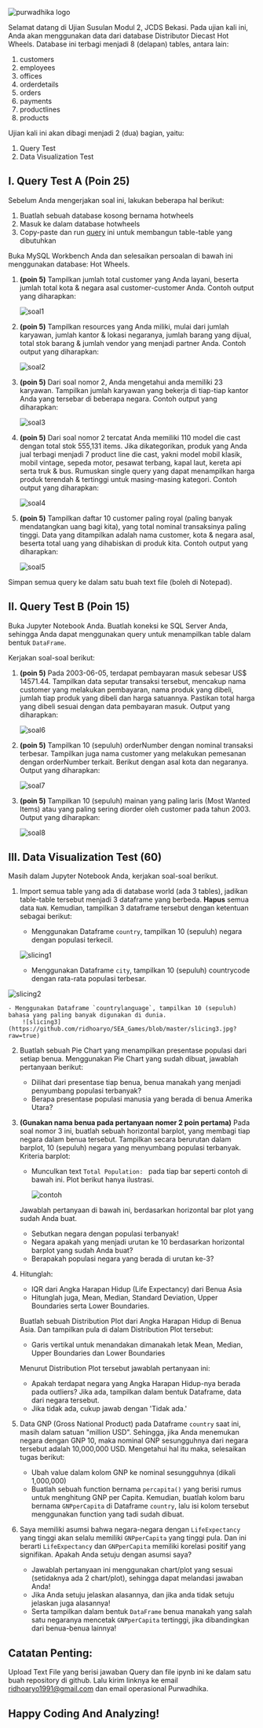 ![purwadhika logo](https://static.wixstatic.com/media/2e6af2_f69a4271c3534ae1869a7ed63e278b2b~mv2.png/v1/fill/w_246,h_39,al_c,usm_0.66_1.00_0.01/2e6af2_f69a4271c3534ae1869a7ed63e278b2b~mv2.png)

Selamat datang di Ujian Susulan Modul 2, JCDS Bekasi.
Pada ujian kali ini, Anda akan menggunakan data dari database Distributor Diecast Hot Wheels. Database ini terbagi menjadi 8 (delapan) tables, antara lain:
1. customers
2. employees
3. offices
4. orderdetails
5. orders
6. payments
7. productlines
8. products

Ujian kali ini akan dibagi menjadi 2 (dua) bagian, yaitu:
1. Query Test
2. Data Visualization Test

## I. Query Test A (Poin 25)
Sebelum Anda mengerjakan soal ini, lakukan beberapa hal berikut:
1. Buatlah sebuah database kosong bernama hotwheels
2. Masuk ke dalam database hotwheels
3. Copy-paste dan run [query](https://github.com/ridhoaryo/UjianSusulan_DataViz_JCDS02_BKS/blob/master/hotwheels_db.sql) ini untuk membangun table-table yang dibutuhkan

Buka MySQL Workbench Anda dan selesaikan persoalan di bawah ini menggunakan database: Hot Wheels.

1. **(poin 5)** Tampilkan jumlah total customer yang Anda layani, beserta jumlah total kota & negara asal customer-customer Anda. Contoh output yang diharapkan:

    ![soal1](https://github.com/ridhoaryo/UjianSusulan_DataViz_JCDS02_BKS/blob/master/sql1.jpg?raw=true)


2. **(poin 5)** Tampilkan resources yang Anda miliki, mulai dari jumlah karyawan, jumlah kantor & lokasi negaranya, jumlah barang yang dijual, total stok barang & jumlah vendor yang menjadi partner Anda. Contoh output yang diharapkan:

    ![soal2](https://github.com/ridhoaryo/UjianSusulan_DataViz_JCDS02_BKS/blob/master/sql2.jpg?raw=true)

3. **(poin 5)** Dari soal nomor 2, Anda mengetahui anda memiliki 23 karyawan. Tampilkan jumlah karyawan yang bekerja di tiap-tiap kantor Anda yang tersebar di beberapa negara. Contoh output yang diharapkan:

    ![soal3](https://github.com/ridhoaryo/UjianSusulan_DataViz_JCDS02_BKS/blob/master/sql3.jpg?raw=true)

4. **(poin 5)** Dari soal nomor 2 tercatat Anda memiliki 110 model die cast dengan total stok 555,131 items. Jika dikategorikan, produk yang Anda jual terbagi menjadi 7 product line die cast, yakni model mobil klasik, mobil vintage, sepeda motor, pesawat terbang, kapal laut, kereta api serta truk & bus. Rumuskan single query yang dapat menampilkan harga produk terendah & tertinggi untuk masing-masing kategori. Contoh output yang diharapkan:

    ![soal4](https://github.com/ridhoaryo/UjianSusulan_DataViz_JCDS02_BKS/blob/master/sql4.jpg?raw=true)

5. **(poin 5)** Tampilkan daftar 10 customer paling royal (paling banyak mendatangkan uang bagi kita), yang total nominal transaksinya paling tinggi. Data yang ditampilkan adalah nama customer, kota & negara asal, beserta total uang yang dihabiskan di produk kita. Contoh output yang diharapkan:

    ![soal5](https://github.com/ridhoaryo/UjianSusulan_DataViz_JCDS02_BKS/blob/master/sql5.jpg?raw=true)

Simpan semua query ke dalam satu buah text file (boleh di Notepad).

## II. Query Test B (Poin 15)

Buka Jupyter Notebook Anda. Buatlah koneksi ke SQL Server Anda, sehingga Anda dapat menggunakan query untuk menampilkan table dalam bentuk `DataFrame`.

Kerjakan soal-soal berikut:

1. **(poin 5)** Pada 2003-06-05, terdapat pembayaran masuk sebesar US$ 14571.44. Tampilkan data seputar transaksi tersebut, mencakup nama customer yang melakukan pembayaran, nama produk yang dibeli, jumlah tiap produk yang dibeli dan harga satuannya. Pastikan total harga yang dibeli sesuai dengan data pembayaran masuk. Output yang diharapkan:

    ![soal6](https://github.com/ridhoaryo/UjianSusulan_DataViz_JCDS02_BKS/blob/master/sql6.jpg?raw=true)

2. **(poin 5)** Tampilkan 10 (sepuluh) orderNumber dengan nominal transaksi terbesar. Tampilkan juga nama customer yang melakukan pemesanan dengan orderNumber terkait. Berikut dengan asal kota dan negaranya. Output yang diharapkan:

    ![soal7](https://github.com/ridhoaryo/UjianSusulan_DataViz_JCDS02_BKS/blob/master/sql7.jpg?raw=true)

3. **(poin 5)** Tampilkan 10 (sepuluh) mainan yang paling laris (Most Wanted Items) atau yang paling sering diorder oleh customer pada tahun 2003. Output yang diharapkan:

    ![soal8](https://github.com/ridhoaryo/UjianSusulan_DataViz_JCDS02_BKS/blob/master/sql8.jpg?raw=true)


## III. Data Visualization Test (60)
Masih dalam Jupyter Notebook Anda, kerjakan soal-soal berikut.

1. Import semua table yang ada di database world (ada 3 tables), jadikan table-table tersebut menjadi 3 dataframe yang berbeda. **Hapus** semua data `NaN`. Kemudian, tampilkan 3 dataframe tersebut dengan ketentuan sebagai berikut:
    - Menggunakan Dataframe `country`, tampilkan 10 (sepuluh) negara dengan populasi terkecil.
    
    ![slicing1](https://github.com/ridhoaryo/Ujian_DataViz_JCDS02_BKS/blob/master/slicing1.jpg?raw=true)

    - Menggunakan Dataframe `city`, tampilkan 10 (sepuluh) countrycode dengan rata-rata populasi terbesar.

![slicing2](https://github.com/ridhoaryo/SEA_Games/blob/master/slicing2.jpg?raw=true)

    - Menggunakan Dataframe `countrylanguage`, tampilkan 10 (sepuluh) bahasa yang paling banyak digunakan di dunia.
        ![slicing3](https://github.com/ridhoaryo/SEA_Games/blob/master/slicing3.jpg?raw=true)

2. Buatlah sebuah Pie Chart yang menampilkan presentase populasi dari setiap benua. Menggunakan Pie Chart yang sudah dibuat, jawablah pertanyaan berikut:
    - Dilihat dari presentase tiap benua, benua manakah yang menjadi penyumbang populasi terbanyak?
    - Berapa presentase populasi manusia yang berada di benua Amerika Utara?

3. **(Gunakan nama benua pada pertanyaan nomer 2 poin pertama)** Pada soal nomor 3 ini, buatlah sebuah horizontal barplot, yang membagi tiap negara dalam benua tersebut. Tampilkan secara berurutan dalam barplot, 10 (sepuluh) negara yang menyumbang populasi terbanyak. Kriteria barplot:
    - Munculkan text `Total Population: ` pada tiap bar seperti contoh di bawah ini. Plot berikut hanya ilustrasi.

        ![contoh](https://github.com/ridhoaryo/SEA_Games/blob/master/contoh%20barplot.jpg?raw=true)

    Jawablah pertanyaan di bawah ini, berdasarkan horizontal bar plot yang sudah Anda buat.
    - Sebutkan negara dengan populasi terbanyak!
    - Negara apakah yang menjadi urutan ke 10 berdasarkan horizontal barplot yang sudah Anda buat?
    - Berapakah populasi negara yang berada di urutan ke-3?

4. Hitunglah:
    - IQR dari Angka Harapan Hidup (Life Expectancy) dari Benua Asia
    - Hitunglah juga, Mean, Median, Standard Deviation, Upper Boundaries serta Lower Boundaries.

    Buatlah sebuah Distribution Plot dari Angka Harapan Hidup di Benua Asia. Dan tampilkan pula di dalam Distribution Plot tersebut:
    - Garis vertikal untuk menandakan dimanakah letak Mean, Median, Upper Boundaries dan Lower Boundaries

    Menurut Distribution Plot tersebut jawablah pertanyaan ini:
    - Apakah terdapat negara yang Angka Harapan Hidup-nya berada pada outliers? Jika ada, tampilkan dalam bentuk Dataframe, data dari negara tersebut.
    - Jika tidak ada, cukup jawab dengan 'Tidak ada.'

5. Data GNP (Gross National Product) pada Dataframe `country` saat ini, masih dalam satuan "million USD". Sehingga, jika Anda menemukan negara dengan GNP 10, maka nominal GNP sesungguhnya dari negara tersebut adalah 10,000,000 USD. Mengetahui hal itu maka, selesaikan tugas berikut:
    - Ubah value dalam kolom GNP ke nominal sesungguhnya (dikali 1,000,000)
    - Buatlah sebuah function bernama `percapita()` yang berisi rumus untuk menghitung GNP per Capita. Kemudian, buatlah kolom baru bernama `GNPperCapita` di Dataframe `country`, lalu isi kolom tersebut menggunakan function yang tadi sudah dibuat.

6. Saya memiliki asumsi bahwa negara-negara dengan `LifeExpectancy` yang tinggi akan selalu memiliki `GNPperCapita` yang tinggi pula. Dan ini berarti `LifeExpectancy` dan `GNPperCapita` memiliki korelasi positif yang signifikan. Apakah Anda setuju dengan asumsi saya?
    - Jawablah pertanyaan ini menggunakan chart/plot yang sesuai (setidaknya ada 2 chart/plot), sehingga dapat melandasi jawaban Anda!
    - Jika Anda setuju jelaskan alasannya, dan jika anda tidak setuju jelaskan juga alasannya!
    - Serta tampilkan dalam bentuk `DataFrame` benua manakah yang salah satu negaranya mencetak `GNPperCapita` tertinggi, jika dibandingkan dari benua-benua lainnya!

## Catatan Penting:
Upload Text File yang berisi jawaban Query dan file ipynb ini ke dalam satu buah repository di github. Lalu kirim linknya ke email ridhoaryo1991@gmail.com dan email operasional Purwadhika.

## Happy Coding And Analyzing!